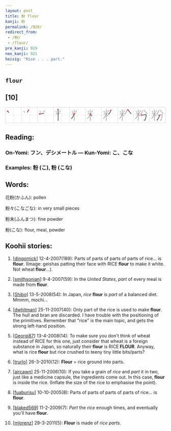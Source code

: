 ```yaml
---
layout: post
title: 粉 flour
kanji: 粉
permalink: /920/
redirect_from:
 - /粉/
 - /flour/
pre_kanji: 919
nex_kanji: 921
heisig: "Rice . . . part."
---
```


## `flour`

## [10]

<div class="stroke"><img src="../images/E7B289.png" /></div>

## Reading:

### On-Yomi: フン、デシメートル &mdash; Kun-Yomi: こ、こな

### Examples: 粉 (こ), 粉 (こな)

## Words:

花粉(かふん): pollen

粉々(こなごな): in very small pieces

粉末(ふんまつ): fine powder

粉(こな): flour, meal, powder

## Koohii stories:

1) [<a href="http://kanji.koohii.com/profile/dingomick">dingomick</a>] 12-4-2007(189): Parts of parts of parts of parts of rice... is <strong>flour</strong>. (Image: geishas patting their face with RICE<strong> flour</strong> to make it white. Not wheat<strong> flour</strong>...). 

2) [<a href="http://kanji.koohii.com/profile/smithsonian">smithsonian</a>] 9-4-2007(59): In the <em>United States</em>, <em>part</em> of every meal is made from<strong> flour</strong>. 

3) [<a href="http://kanji.koohii.com/profile/Shibo">Shibo</a>] 13-5-2008(54): In Japan, <em>rice</em><strong> flour</strong> is <em>part</em> of a balanced diet. Mmmm, mochi... 

4) [<a href="http://kanji.koohii.com/profile/dwhitman">dwhitman</a>] 25-11-2007(40): Only part of the rice is used to make<strong> flour</strong>. The hull and bran are discarded. I have trouble with the positioning of the primitives. Remember that &quot;rice&quot; is the main topic, and gets the strong left-hand position. 

5) [<a href="http://kanji.koohii.com/profile/Georgi87">Georgi87</a>] 13-4-2008(14): To make sure you don&#039;t think of wheat instead of RICE for this one, just consider that wheat is a foreign substance in Japan, so naturally their<strong> flour</strong> is RICE<strong> FLOUR</strong>. Anyway, what is rice<strong> flour</strong> but rice crushed to teeny tiny little bits/parts? 

6) [<a href="http://kanji.koohii.com/profile/trurlo">trurlo</a>] 26-3-2010(12): <strong>Flour</strong> = rice ground into parts. 

7) [<a href="http://kanji.koohii.com/profile/aircawn">aircawn</a>] 25-11-2006(10): If you take a grain of <em>rice</em> and <em>part</em> it in two, just like a medicine capsule, the ingredients come out. In this case,<strong> flour</strong> is inside the rice. (Inflate the size of the rice to emphasise the point). 

8) [<a href="http://kanji.koohii.com/profile/fuaburisu">fuaburisu</a>] 10-10-2005(8): Parts of parts of parts of parts of rice... is<strong> flour</strong>. 

9) [<a href="http://kanji.koohii.com/profile/blaked569">blaked569</a>] 11-2-2009(7): <em>Part</em> the <em>rice</em> enough times, and eventually you&#039;ll have<strong> flour</strong>. 

10) [<a href="http://kanji.koohii.com/profile/mlorenz">mlorenz</a>] 29-3-2011(5): <strong>Flour</strong> is made of <em>rice</em> <em>parts</em>. 
